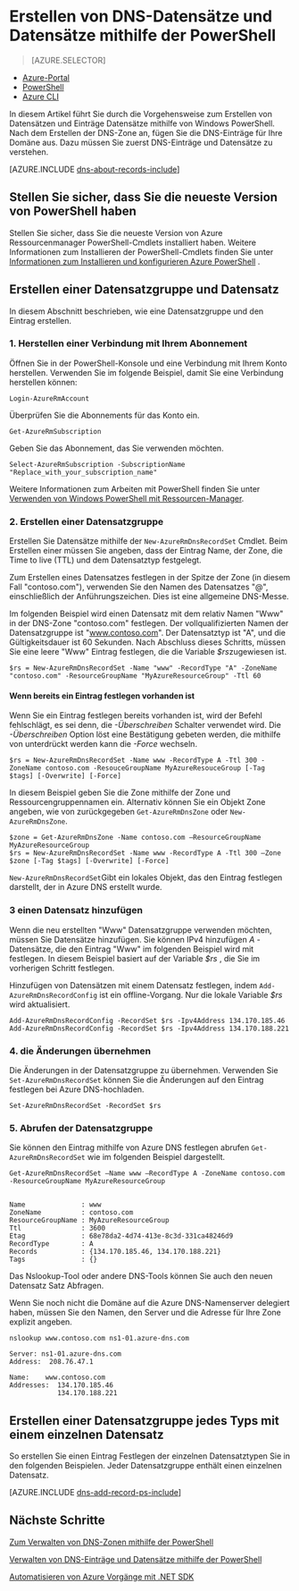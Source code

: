 <properties
   pageTitle="Erstellen einer Datensatzgruppe und Einträge für eine DNS-Zone mithilfe der PowerShell | Microsoft Azure"
   description="Informationen zum Erstellen von Host Records für Azure DNS. Einrichten von Datensatz legt und Einträge mithilfe der PowerShell"
   services="dns"
   documentationCenter="na"
   authors="sdwheeler"
   manager="carmonm"
   editor=""/>

<tags
   ms.service="dns"
   ms.devlang="na"
   ms.topic="article"
   ms.tgt_pltfrm="na"
   ms.workload="infrastructure-services"
   ms.date="08/16/2016"
   ms.author="sewhee"/>



# <a name="create-dns-record-sets-and-records-by-using-powershell"></a>Erstellen von DNS-Datensätze und Datensätze mithilfe der PowerShell


> [AZURE.SELECTOR]
- [Azure-Portal](dns-getstarted-create-recordset-portal.md)
- [PowerShell](dns-getstarted-create-recordset.md)
- [Azure CLI](dns-getstarted-create-recordset-cli.md)

In diesem Artikel führt Sie durch die Vorgehensweise zum Erstellen von Datensätzen und Einträge Datensätze mithilfe von Windows PowerShell. Nach dem Erstellen der DNS-Zone an, fügen Sie die DNS-Einträge für Ihre Domäne aus. Dazu müssen Sie zuerst DNS-Einträge und Datensätze zu verstehen.

[AZURE.INCLUDE [dns-about-records-include](../../includes/dns-about-records-include.md)]

## <a name="verify-that-you-have-the-latest-version-of-powershell"></a>Stellen Sie sicher, dass Sie die neueste Version von PowerShell haben

Stellen Sie sicher, dass Sie die neueste Version von Azure Ressourcenmanager PowerShell-Cmdlets installiert haben. Weitere Informationen zum Installieren der PowerShell-Cmdlets finden Sie unter [Informationen zum Installieren und konfigurieren Azure PowerShell](../powershell-install-configure.md) .

## <a name="create-a-record-set-and-record"></a>Erstellen einer Datensatzgruppe und Datensatz

In diesem Abschnitt beschrieben, wie eine Datensatzgruppe und den Eintrag erstellen.


### <a name="1-connect-to-your-subscription"></a>1. Herstellen einer Verbindung mit Ihrem Abonnement

Öffnen Sie in der PowerShell-Konsole und eine Verbindung mit Ihrem Konto herstellen. Verwenden Sie im folgende Beispiel, damit Sie eine Verbindung herstellen können:

    Login-AzureRmAccount

Überprüfen Sie die Abonnements für das Konto ein.

    Get-AzureRmSubscription

Geben Sie das Abonnement, das Sie verwenden möchten.

    Select-AzureRmSubscription -SubscriptionName "Replace_with_your_subscription_name"

Weitere Informationen zum Arbeiten mit PowerShell finden Sie unter [Verwenden von Windows PowerShell mit Ressourcen-Manager](../powershell-azure-resource-manager.md).


### <a name="2-create-a-record-set"></a>2. Erstellen einer Datensatzgruppe

Erstellen Sie Datensätze mithilfe der `New-AzureRmDnsRecordSet` Cmdlet. Beim Erstellen einer müssen Sie angeben, dass der Eintrag Name, der Zone, die Time to live (TTL) und dem Datensatztyp festgelegt.

Zum Erstellen eines Datensatzes festlegen in der Spitze der Zone (in diesem Fall "contoso.com"), verwenden Sie den Namen des Datensatzes "@", einschließlich der Anführungszeichen. Dies ist eine allgemeine DNS-Messe.

Im folgenden Beispiel wird einen Datensatz mit dem relativ Namen "Www" in der DNS-Zone "contoso.com" festlegen. Der vollqualifizierten Namen der Datensatzgruppe ist "www.contoso.com". Der Datensatztyp ist "A", und die Gültigkeitsdauer ist 60 Sekunden. Nach Abschluss dieses Schritts, müssen Sie eine leere "Www" Eintrag festlegen, die die Variable *$rs*zugewiesen ist.

    $rs = New-AzureRmDnsRecordSet -Name "www" -RecordType "A" -ZoneName "contoso.com" -ResourceGroupName "MyAzureResourceGroup" -Ttl 60

#### <a name="if-a-record-set-already-exists"></a>Wenn bereits ein Eintrag festlegen vorhanden ist

Wenn Sie ein Eintrag festlegen bereits vorhanden ist, wird der Befehl fehlschlägt, es sei denn, die *-Überschreiben* Schalter verwendet wird. Die *-Überschreiben* Option löst eine Bestätigung gebeten werden, die mithilfe von unterdrückt werden kann die *-Force* wechseln.


    $rs = New-AzureRmDnsRecordSet -Name www -RecordType A -Ttl 300 -ZoneName contoso.com -ResouceGroupName MyAzureResouceGroup [-Tag $tags] [-Overwrite] [-Force]


In diesem Beispiel geben Sie die Zone mithilfe der Zone und Ressourcengruppennamen ein. Alternativ können Sie ein Objekt Zone angeben, wie von zurückgegeben `Get-AzureRmDnsZone` oder `New-AzureRmDnsZone`.

    $zone = Get-AzureRmDnsZone -Name contoso.com –ResourceGroupName MyAzureResourceGroup
    $rs = New-AzureRmDnsRecordSet -Name www -RecordType A -Ttl 300 –Zone $zone [-Tag $tags] [-Overwrite] [-Force]

`New-AzureRmDnsRecordSet`Gibt ein lokales Objekt, das den Eintrag festlegen darstellt, der in Azure DNS erstellt wurde.

### <a name="3-add-a-record"></a>3 einen Datensatz hinzufügen

Wenn die neu erstellten "Www" Datensatzgruppe verwenden möchten, müssen Sie Datensätze hinzufügen. Sie können IPv4 hinzufügen *A* -Datensätze, die den Eintrag "Www" im folgenden Beispiel wird mit festlegen. In diesem Beispiel basiert auf der Variable *$rs* , die Sie im vorherigen Schritt festlegen.

Hinzufügen von Datensätzen mit einem Datensatz festlegen, indem `Add-AzureRmDnsRecordConfig` ist ein offline-Vorgang. Nur die lokale Variable *$rs* wird aktualisiert.


    Add-AzureRmDnsRecordConfig -RecordSet $rs -Ipv4Address 134.170.185.46
    Add-AzureRmDnsRecordConfig -RecordSet $rs -Ipv4Address 134.170.188.221

### <a name="4-commit-the-changes"></a>4. die Änderungen übernehmen

Die Änderungen in der Datensatzgruppe zu übernehmen. Verwenden Sie `Set-AzureRmDnsRecordSet` können Sie die Änderungen auf den Eintrag festlegen bei Azure DNS-hochladen.

    Set-AzureRmDnsRecordSet -RecordSet $rs

### <a name="5-retrieve-the-record-set"></a>5. Abrufen der Datensatzgruppe

Sie können den Eintrag mithilfe von Azure DNS festlegen abrufen `Get-AzureRmDnsRecordSet` wie im folgenden Beispiel dargestellt.


    Get-AzureRmDnsRecordSet –Name www –RecordType A -ZoneName contoso.com -ResourceGroupName MyAzureResourceGroup


    Name              : www
    ZoneName          : contoso.com
    ResourceGroupName : MyAzureResourceGroup
    Ttl               : 3600
    Etag              : 68e78da2-4d74-413e-8c3d-331ca48246d9
    RecordType        : A
    Records           : {134.170.185.46, 134.170.188.221}
    Tags              : {}


Das Nslookup-Tool oder andere DNS-Tools können Sie auch den neuen Datensatz Satz Abfragen.

Wenn Sie noch nicht die Domäne auf die Azure DNS-Namenserver delegiert haben, müssen Sie den Namen, den Server und die Adresse für Ihre Zone explizit angeben.


    nslookup www.contoso.com ns1-01.azure-dns.com

    Server: ns1-01.azure-dns.com
    Address:  208.76.47.1

    Name:    www.contoso.com
    Addresses:  134.170.185.46
                134.170.188.221

## <a name="create-a-record-set-of-each-type-with-a-single-record"></a>Erstellen einer Datensatzgruppe jedes Typs mit einem einzelnen Datensatz


So erstellen Sie einen Eintrag Festlegen der einzelnen Datensatztypen Sie in den folgenden Beispielen. Jeder Datensatzgruppe enthält einen einzelnen Datensatz.

[AZURE.INCLUDE [dns-add-record-ps-include](../../includes/dns-add-record-ps-include.md)]


## <a name="next-steps"></a>Nächste Schritte

[Zum Verwalten von DNS-Zonen mithilfe der PowerShell](dns-operations-dnszones.md)

[Verwalten von DNS-Einträge und Datensätze mithilfe der PowerShell](dns-operations-recordsets.md)

[Automatisieren von Azure Vorgänge mit .NET SDK](dns-sdk.md)
